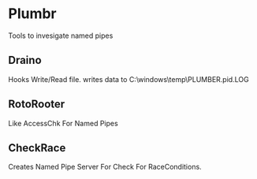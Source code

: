 # Plumbr
Tools to invesigate named pipes

## Draino
Hooks Write/Read file. writes data to C:\\windows\temp\PLUMBER.pid.LOG

## RotoRooter
Like AccessChk For Named Pipes

## CheckRace
Creates Named Pipe Server For Check For RaceConditions.
